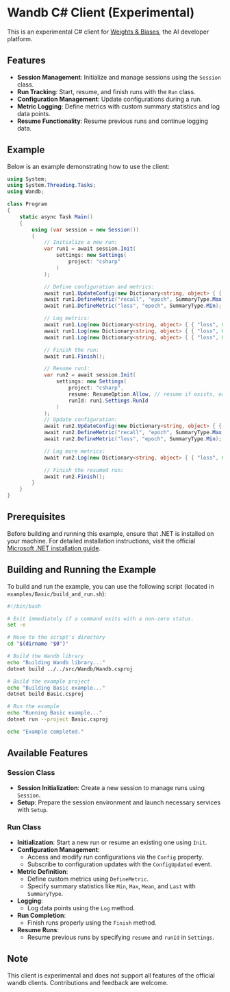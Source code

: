 # Wandb C# Client (Experimental)

This is an experimental C# client for [Weights & Biases](https://wandb.ai/), the AI developer platform.

## Features

- **Session Management**: Initialize and manage sessions using the `Session` class.
- **Run Tracking**: Start, resume, and finish runs with the `Run` class.
- **Configuration Management**: Update configurations during a run.
- **Metric Logging**: Define metrics with custom summary statistics and log data points.
- **Resume Functionality**: Resume previous runs and continue logging data.

## Example

Below is an example demonstrating how to use the client:

```csharp
using System;
using System.Threading.Tasks;
using Wandb;

class Program
{
    static async Task Main()
    {
        using (var session = new Session())
        {
            // Initialize a new run:
            var run1 = await session.Init(
                settings: new Settings(
                    project: "csharp"
                )
            );

            // Define configuration and metrics:
            await run1.UpdateConfig(new Dictionary<string, object> { { "batch_size", 64 } });
            await run1.DefineMetric("recall", "epoch", SummaryType.Max | SummaryType.Mean);
            await run1.DefineMetric("loss", "epoch", SummaryType.Min);

            // Log metrics:
            await run1.Log(new Dictionary<string, object> { { "loss", 0.5 }, { "recall", 0.8 }, { "epoch", 1 } });
            await run1.Log(new Dictionary<string, object> { { "loss", 0.4 }, { "recall", 0.95 }, { "epoch", 2 } });
            await run1.Log(new Dictionary<string, object> { { "loss", 0.3 }, { "recall", 0.9 }, { "epoch", 3 } });

            // Finish the run:
            await run1.Finish();

            // Resume run1:
            var run2 = await session.Init(
                settings: new Settings(
                    project: "csharp",
                    resume: ResumeOption.Allow, // resume if exists, or create a new run
                    runId: run1.Settings.RunId
                )
            );
            // Update configuration:
            await run2.UpdateConfig(new Dictionary<string, object> { { "learning_rate", 3e-4 } });
            await run2.DefineMetric("recall", "epoch", SummaryType.Max | SummaryType.Mean);
            await run2.DefineMetric("loss", "epoch", SummaryType.Min);

            // Log more metrics:
            await run2.Log(new Dictionary<string, object> { { "loss", 0.1 }, { "recall", 0.99 }, { "epoch", 4 } });

            // Finish the resumed run:
            await run2.Finish();
        }
    }
}
```

## Prerequisites

Before building and running this example, ensure that .NET is installed on your machine. For detailed installation instructions, visit the official [Microsoft .NET installation guide](https://learn.microsoft.com/en-us/dotnet/core/install/).

## Building and Running the Example

To build and run the example, you can use the following script (located in `examples/Basic/build_and_run.sh`):

```bash
#!/bin/bash

# Exit immediately if a command exits with a non-zero status.
set -e

# Move to the script's directory
cd "$(dirname "$0")"

# Build the Wandb library
echo "Building Wandb library..."
dotnet build ../../src/Wandb/Wandb.csproj

# Build the example project
echo "Building Basic example..."
dotnet build Basic.csproj

# Run the example
echo "Running Basic example..."
dotnet run --project Basic.csproj

echo "Example completed."
```

## Available Features

### Session Class

- **Session Initialization**: Create a new session to manage runs using `Session`.
- **Setup**: Prepare the session environment and launch necessary services with `Setup`.

### Run Class

- **Initialization**: Start a new run or resume an existing one using `Init`.
- **Configuration Management**:
  - Access and modify run configurations via the `Config` property.
  - Subscribe to configuration updates with the `ConfigUpdated` event.
- **Metric Definition**:
  - Define custom metrics using `DefineMetric`.
  - Specify summary statistics like `Min`, `Max`, `Mean`, and `Last` with `SummaryType`.
- **Logging**:
  - Log data points using the `Log` method.
- **Run Completion**:
  - Finish runs properly using the `Finish` method.
- **Resume Runs**:
  - Resume previous runs by specifying `resume` and `runId` in `Settings`.

## Note

This client is experimental and does not support all features of the official wandb clients. Contributions and feedback are welcome.
